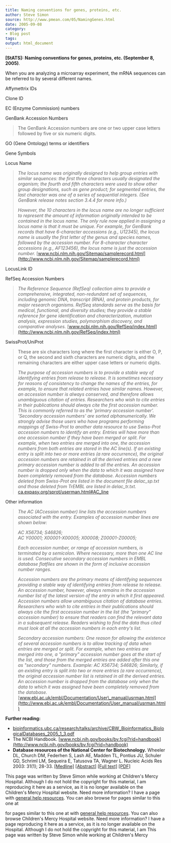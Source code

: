 ```yaml
---
title: Naming conventions for genes, proteins, etc.
author: Steve Simon
source: http://www.pmean.com/05/NamingGenes.html
date: 2005-09-08
category:
- Blog post
tags:
output: html_document
---
```

**[StATS]:** **Naming conventions for genes,
proteins, etc. (September 8, 2005)**.

When you are analyzing a microarray experiment, the mRNA sequences can
be referred to by several different names.

Affymettrix IDs

Clone ID

EC (Enzyme Commission) numbers

GenBank Accession Numbers

> The GenBank Accession numbers are one or two upper case letters
> followed by five or six numeric digits.

GO (Gene Ontology) terms or identifiers

Gene Symbols

Locus Name

> *The locus name was originally designed to help group entries with
> similar sequences: the first three characters usually designated the
> organism; the fourth and fifth characters were used to show other
> group designations, such as gene product; for segmented entries, the
> last character was one of a series of sequential integers. (See
> GenBank release notes section 3.4.4 for more info.)*
>
> *However, the 10 characters in the locus name are no longer sufficient
> to represent the amount of information originally intended to be
> contained in the locus name. The only rule now applied in assigning a
> locus name is that it must be unique. For example, for GenBank records
> that have 6-character accessions (e.g., U12345), the locus name is
> usually the first letter of the genus and species names, followed by
> the accession number. For 8-character character accessions (e.g.,
> AF123456), the locus name is just the accession number.*
> [www.ncbi.nlm.nih.gov/Sitemap/samplerecord.html](http://www.ncbi.nlm.nih.gov/Sitemap/samplerecord.html)

LocusLink ID

RefSeq Accession Numbers

> *The Reference Sequence (RefSeq) collection aims to provide a
> comprehensive, integrated, non-redundant set of sequences, including
> genomic DNA, transcript (RNA), and protein products, for major
> research organisms. RefSeq standards serve as the basis for medical,
> functional, and diversity studies; they provide a stable reference for
> gene identification and characterization, mutation analysis,
> expression studies, polymorphism discovery, and comparative analyses.*
> [www.ncbi.nlm.nih.gov/RefSeq/index.html](http://www.ncbi.nlm.nih.gov/RefSeq/index.html)

SwissProt/UniProt

> These are six characters long where the first character is either O,
> P, or Q, the second and sixth characters are numeric digits, and the
> remaining characters are either upper case letters or numeric digits.
>
> *The purpose of accession numbers is to provide a stable way of
> identifying entries from release to release. It is sometimes necessary
> for reasons of consistency to change the names of the entries, for
> example, to ensure that related entries have similar names. However,
> an accession number is always conserved, and therefore allows
> unambiguous citation of entries. Researchers who wish to cite entries
> in their publications should always cite the first accession number.
> This is commonly referred to as the \'primary accession number\'.
> \'Secondary accession numbers\' are sorted alphanumerically. We
> strongly advise those users who have programs performing mappings of
> Swiss-Prot to another data resource to use Swiss-Prot accession
> numbers to identify an entry. Entries will have more than one
> accession number if they have been merged or split. For example, when
> two entries are merged into one, the accession numbers from both
> entries are stored in the AC line(s). If an existing entry is split
> into two or more entries (a rare occurrence), the original accession
> numbers are retained in all the derived entries and a new primary
> accession number is added to all the entries. An accession number is
> dropped only when the data to which it was assigned have been
> completely removed from the database. Accession numbers deleted from
> Swiss-Prot are listed in the document file delac\_sp.txt and those
> deleted from TrEMBL are listed in delac\_tr.txt.*
> [ca.expasy.org/sprot/userman.html\#AC\_line](http://ca.expasy.org/sprot/userman.html#AC_line)

Other information

> *The AC (ACcession number) line lists the accession numbers associated
> with the entry. Examples of accession number lines are shown below:*
>
> *AC X56734; S46826;\
> AC Y00001; X00001-X00005; X00008; Z00001-Z00005;*
>
> *Each accession number, or range of accession numbers, is terminated
> by a semicolon. Where necessary, more than one AC line is used.
> Consecutive secondary accession numbers in EMBL database flatfiles are
> shown in the form of inclusive accession number ranges.*
>
> *Accession numbers are the primary means of identifying sequences
> providing a stable way of identifying entries from release to release.
> An accession number, however, always remains in the accession number
> list of the latest version of the entry in which it first appeared.
> Accession numbers allow unambiguous citation of database entries.
> Researchers who wish to cite entries in their publications should
> always cite the first accession number in the list (the \"primary\"
> accession number) to ensure that readers can find the relevant data in
> a subsequent release. Readers wishing to find the data thus cited must
> look at all the accession numbers in each entry\'s list.*
>
> *Secondary accession numbers: One reason for allowing the existence of
> several accession numbers is to allow tracking of data when entries
> are merged or split. For example, when two entries are merged into
> one, a \"primary\" accession number goes at the start of the list, and
> those from the merged entries are added after this one as
> \"secondary\" numbers. Example: AC X56734; S46826; Similarly, if an
> existing entry is split into two or more entries (a rare occurrence),
> the original accession number list is retained in all the derived
> entries. An accession number is dropped from the database only when
> the data to which it was assigned have been completely removed from
> the database.*
> [www.ebi.ac.uk/embl/Documentation/User\_manual/usrman.html](http://www.ebi.ac.uk/embl/Documentation/User_manual/usrman.html)

**Further reading:**

-   [bioinformatics.ubc.ca/research/talks/archive/CBW\_Bioinformatics\_BiologicalDatabases\_2005\_1\_3.pdf](http://bioinformatics.ubc.ca/research/talks/archive/CBW_Bioinformatics_BiologicalDatabases_2005_1_3.pdf)
-   The NCBI Handbook.
    [www.ncbi.nih.gov/books/bv.fcgi?rid=handbook](http://www.ncbi.nih.gov/books/bv.fcgi?rid=handbook)
-   **Database resources of the National Center for Biotechnology.**
    Wheeler DL, Church DM, Federhen S, Lash AE, Madden TL, Pontius JU,
    Schuler GD, Schriml LM, Sequeira E, Tatusova TA, Wagner L. Nucleic
    Acids Res 2003: 31(1); 28-33.
    [\[Medline\]](http://www.ncbi.nlm.nih.gov/entrez/query.fcgi?cmd=Retrieve&db=PubMed&list_uids=12519941&dopt=Abstract)
    [\[Abstract\]](http://nar.oxfordjournals.org/cgi/content/abstract/31/1/28)
    [\[Full
    text\]](http://nar.oxfordjournals.org/cgi/content/full/31/1/28)
    [\[PDF\]](http://nar.oxfordjournals.org/cgi/reprint/31/1/28.pdf)

This page was written by Steve Simon while working at Children\'s Mercy
Hospital. Although I do not hold the copyright for this material, I am
reproducing it here as a service, as it is no longer available on the
Children\'s Mercy Hospital website. Need more information? I have a page
with [general help resources](../GeneralHelp.html). You can also browse
for pages similar to this one at
<!---More--->
for pages similar to this one at
with [general help resources](../GeneralHelp.html). You can also browse
Children\'s Mercy Hospital website. Need more information? I have a page
reproducing it here as a service, as it is no longer available on the
Hospital. Although I do not hold the copyright for this material, I am
This page was written by Steve Simon while working at Children\'s Mercy

<!---Do not use
**[StATS]:** **Naming conventions for genes,
This page was written by Steve Simon while working at Children\'s Mercy
Hospital. Although I do not hold the copyright for this material, I am
reproducing it here as a service, as it is no longer available on the
Children\'s Mercy Hospital website. Need more information? I have a page
with [general help resources](../GeneralHelp.html). You can also browse
for pages similar to this one at
--->

